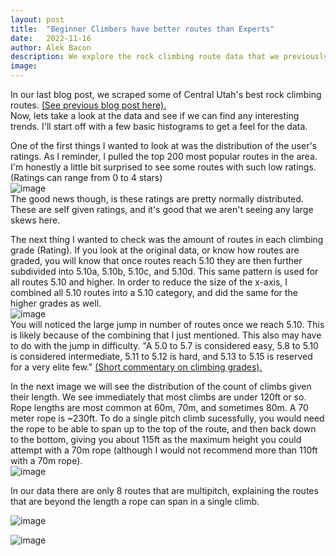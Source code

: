 ```yaml
---
layout: post
title:  "Beginner Climbers have better routes than Experts"
date:   2022-11-16
author: Alek Bacon
description: We explore the rock climbing route data that we previously pulled from the internet.
image: 
---
```


In our last blog post, we scraped some of Central Utah's best rock climbing routes. [(See previous blog post here).](https://bacon-a.github.io/stat386-projects/2022/10/20/WebScrape.html) <br>
Now, lets take a look at the data and see if we can find any interesting trends. I'll start off with a few basic histograms to get a feel for the data. <br>

One of the first things I wanted to look at was the distribution of the user's ratings. As I reminder, I pulled the top 200 most popular routes in the area. I'm honestly a little bit surprised to see some routes with such low ratings. (Ratings can range from 0 to 4 stars) <br>
![image](https://user-images.githubusercontent.com/112503027/202604716-e3392196-6da1-49cc-8de8-26229c15fb35.png) <br>
The good news though, is these ratings are pretty normally distributed. These are self given ratings, and it's good that we aren't seeing any large skews here. <br>

The next thing I wanted to check was the amount of routes in each climbing grade (Rating). If you look at the original data, or know how routes are graded, you will know that once routes reach 5.10 they are then further subdivided into 5.10a, 5.10b, 5.10c, and 5.10d. This same pattern is used for all routes 5.10 and higher. In order to reduce the size of the x-axis, I combined all 5.10 routes into a 5.10 category, and did the same for the higher grades as well. <br>
![image](https://user-images.githubusercontent.com/112503027/202817399-18cf0d12-327b-4d54-8c3a-40109ea484d9.png) <br>
You will noticed the large jump in number of routes once we reach 5.10. This is likely because of the combining that I just mentioned. This also may have to do with the jump in difficulty. "A 5.0 to 5.7 is considered easy, 5.8 to 5.10 is considered intermediate, 5.11 to 5.12 is hard, and 5.13 to 5.15 is reserved for a very elite few." [(Short commentary on climbing grades).](https://www.sierra.com/blog/climbing/rock-climbing-grades-explained/) <br>

In the next image we will see the distribution of the count of climbs given their length. We see immediately that most climbs are under 120ft or so. Rope lengths are most common at 60m, 70m, and sometimes 80m. A 70 meter rope is ~230ft. To do a single pitch climb sucessfully, you would need the rope to be able to span up to the top of the route, and then back down to the bottom, giving you about 115ft as the maximum height you could attempt with a 70m rope (although I would not recommend more than 110ft with a 70m rope).<br>
![image](https://user-images.githubusercontent.com/112503027/202817408-3fb10c70-6088-465a-b710-f050e52946de.png) <br>

In our data there are only 8 routes that are multipitch, explaining the routes that are beyond the length a rope can span in a single climb. 

![image](https://user-images.githubusercontent.com/112503027/202818013-c7abfe7e-5087-4ef6-b13a-aef50b238343.png)

![image](https://user-images.githubusercontent.com/112503027/202818649-bde3efa2-c2b5-4738-bee5-757750436eb1.png)



